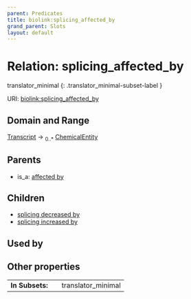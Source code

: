 ```yaml
---
parent: Predicates
title: biolink:splicing_affected_by
grand_parent: Slots
layout: default
---
```


# Relation: splicing_affected_by

translator_minimal
{: .translator_minimal-subset-label }




URI: [biolink:splicing_affected_by](https://w3id.org/biolink/vocab/splicing_affected_by)

## Domain and Range

[Transcript](Transcript.md) ->  <sub>0..\*</sub> [ChemicalEntity](ChemicalEntity.md)

## Parents

 *  is_a: [affected by](affected_by.md)

## Children

 *  [splicing decreased by](splicing_decreased_by.md)
 *  [splicing increased by](splicing_increased_by.md)

## Used by


## Other properties

|  |  |  |
| --- | --- | --- |
| **In Subsets:** | | translator_minimal |

